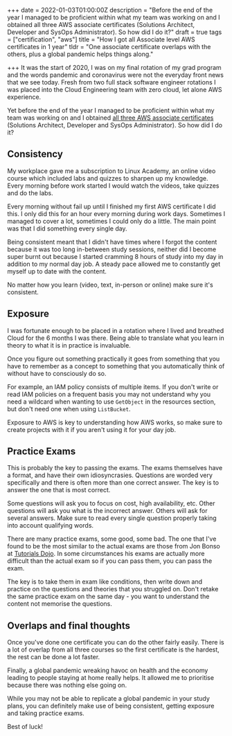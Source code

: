 +++
date = 2022-01-03T01:00:00Z
description = "Before the end of the year I managed to be proficient within what my team was working on and I obtained all three AWS associate certificates (Solutions Architect, Developer and SysOps Administrator). So how did I do it?"
draft = true
tags = ["certification", "aws"]
title = "How I got all Associate level AWS certificates in 1 year"
tldr = "One associate certificate overlaps with the others, plus a global pandemic helps things along."

+++
It was the start of 2020, I was on my final rotation of my grad program and the words pandemic and coronavirus were not the everyday front news that we see today. Fresh from two full stack software engineer rotations I was placed into the Cloud Engineering team with zero cloud, let alone AWS experience.

Yet before the end of the year I managed to be proficient within what my team was working on and I obtained [all three AWS associate certificates](https://www.credly.com/users/mark-patricio.a53630e4/badges) (Solutions Architect, Developer and SysOps Administrator). So how did I do it?

## Consistency

My workplace gave me a subscription to Linux Academy, an online video course which included labs and quizzes to sharpen up my knowledge. Every morning before work started I would watch the videos, take quizzes and do the labs.

Every morning without fail up until I finished my first AWS certificate I did this. I only did this for an hour every morning during work days. Sometimes I managed to cover a lot, sometimes I could only do a little. The main point was that I did something every single day.

Being consistent meant that I didn't have times where I forgot the content because it was too long in-between study sessions, neither did I become super burnt out because I started cramming 8 hours of study into my day in addition to my normal day job. A steady pace allowed me to constantly get myself up to date with the content.

No matter how you learn (video, text, in-person or online) make sure it's consistent.

## Exposure

I was fortunate enough to be placed in a rotation where I lived and breathed Cloud for the 6 months I was there. Being able to translate what you learn in theory to what it is in practice is invaluable.

Once you figure out something practically it goes from something that you have to remember as a concept to something that you automatically think of without have to consciously do so.

For example, an IAM policy consists of multiple items. If you don't write or read IAM policies on a frequent basis you may not understand why you need a wildcard when wanting to use `GetObject` in the resources section, but don't need one when using `ListBucket`.

Exposure to AWS is key to understanding how AWS works, so make sure to create projects with it if you aren't using it for your day job.

## Practice Exams

This is probably the key to passing the exams. The exams themselves have a format, and have their own idiosyncrasies. Questions are worded very specifically and there is often more than one correct answer. The key is to answer the one that is most correct.

Some questions will ask you to focus on cost, high availability, etc. Other questions will ask you what is the incorrect answer. Others will ask for several answers. Make sure to read every single question properly taking into account qualifying words.

There are many practice exams, some good, some bad. The one that I've found to be the most similar to the actual exams are those from Jon Bonso at [Tutorials Dojo](https://tutorialsdojo.com). In some circumstances his exams are actually more difficult than the actual exam so if you can pass them, you can pass the exam.

The key is to take them in exam like conditions, then write down and practice on the questions and theories that you struggled on. Don't retake the same practice exam on the same day - you want to understand the content not memorise the questions.

## Overlaps and final thoughts

Once you've done one certificate you can do the other fairly easily. There is a lot of overlap from all three courses so the first certificate is the hardest, the rest can be done a lot faster.

Finally, a global pandemic wreaking havoc on health and the economy leading to people staying at home really helps. It allowed me to prioritise because there was nothing else going on.

While you may not be able to replicate a global pandemic in your study plans, you can definitely make use of being consistent, getting exposure and taking practice exams.

Best of luck!